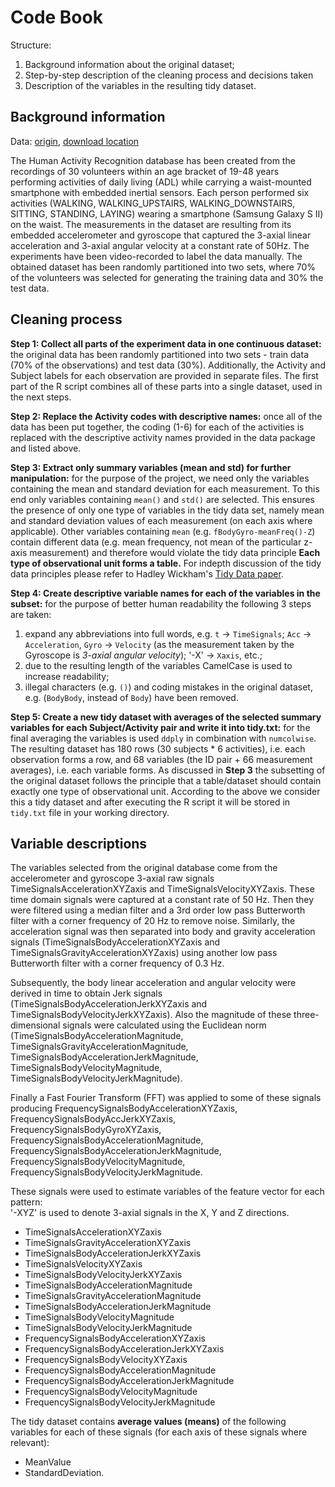 # Code Book

Structure:

1. Background information about the original dataset; 
2. Step-by-step description of the cleaning process and decisions taken
3. Description of the variables in the resulting tidy dataset.

## Background information

Data: [origin](http://archive.ics.uci.edu/ml/datasets/Human+Activity+Recognition+Using+Smartphones), [download location](https://d396qusza40orc.cloudfront.net/getdata%2Fprojectfiles%2FUCI%20HAR%20Dataset.zip)

The Human Activity Recognition database has been created from the recordings of 30 volunteers within an age bracket of 19-48 years performing activities of daily living (ADL) while carrying a waist-mounted smartphone with embedded inertial sensors. Each person performed six activities (WALKING, WALKING\_UPSTAIRS, WALKING\_DOWNSTAIRS, SITTING, STANDING, LAYING) wearing a smartphone (Samsung Galaxy S II) on the waist. The measurements in the dataset are resulting from its embedded accelerometer and gyroscope that captured the 3-axial linear acceleration and 3-axial angular velocity at a constant rate of 50Hz. The experiments have been video-recorded to label the data manually. The obtained dataset has been randomly partitioned into two sets, where 70% of the volunteers was selected for generating the training data and 30% the test data.

## Cleaning process

**Step 1: Collect all parts of the experiment data in one continuous dataset:** the original data has been randomly partitioned into two sets - train data (70% of the observations) and test data (30%). Additionally, the Activity and Subject labels for each observation are provided in separate files. The first part of the R script combines all of these parts into a single dataset, used in the next steps.

**Step 2: Replace the Activity codes with descriptive names:** once all of the data has been put together, the coding (1-6) for each of the activities is replaced with the descriptive activity names provided in the data package and listed above.

**Step 3: Extract only summary variables (mean and std) for further manipulation:** for the purpose of the project, we need only the variables containing the mean and standard deviation for each measurement. To this end only variables containing `mean()` and `std()` are selected. This ensures the presence of only one type of variables in the tidy data set, namely mean and standard deviation values of each measurement (on each axis where applicable). Other variables containing `mean` (e.g. `fBodyGyro-meanFreq()-Z`) contain different data (e.g. mean frequency, not mean of the particular z-axis measurement) and therefore would violate the tidy data principle **Each type of observational unit forms a table.** For indepth discussion of the tidy data principles please refer to Hadley Wickham's [Tidy Data paper](http://vita.had.co.nz/papers/tidy-data.pdf).

**Step 4: Create descriptive variable names for each of the variables in the subset:** for the purpose of better human readability the following 3 steps are taken: 

1. expand any abbreviations into full words, e.g. `t` -> `TimeSignals`; `Acc` -> `Acceleration`, `Gyro` -> `Velocity` (as the measurement taken by the Gyroscope is *3-axial angular velocity*); '-X' -> `Xaxis`, etc.;
2. due to the resulting length of the variables CamelCase is used to increase readability;
3. illegal characters (e.g. `()`) and coding mistakes in the original dataset, e.g. (`BodyBody`, instead of `Body`) have been removed. 

**Step 5: Create a new tidy dataset with averages of the selected summary variables for each Subject/Activity pair and write it into tidy.txt:** for the final averaging the variables is used `ddply` in combination with `numcolwise`. The resulting dataset has 180 rows (30 subjects * 6 activities), i.e. each observation forms a row, and 68 variables (the ID pair + 66 measurement averages), i.e. each variable forms. As discussed in **Step 3** the subsetting of the original dataset follows the principle that a table/dataset should contain exactly one type of observational unit. According to the above we consider this a tidy dataset and after executing the R script it will be stored in `tidy.txt` file in your working directory.

## Variable descriptions

The variables selected from the original database come from the accelerometer and gyroscope 3-axial raw signals TimeSignalsAccelerationXYZaxis and TimeSignalsVelocityXYZaxis. These time domain signals were captured at a constant rate of 50 Hz. Then they were filtered using a median filter and a 3rd order low pass Butterworth filter with a corner frequency of 20 Hz to remove noise. Similarly, the acceleration signal was then separated into body and gravity acceleration signals (TimeSignalsBodyAccelerationXYZaxis and TimeSignalsGravityAccelerationXYZaxis) using another low pass Butterworth filter with a corner frequency of 0.3 Hz. 

Subsequently, the body linear acceleration and angular velocity were derived in time to obtain Jerk signals (TimeSignalsBodyAccelerationJerkXYZaxis and TimeSignalsBodyVelocityJerkXYZaxis). Also the magnitude of these three-dimensional signals were calculated using the Euclidean norm (TimeSignalsBodyAccelerationMagnitude, TimeSignalsGravityAccelerationMagnitude, TimeSignalsBodyAccelerationJerkMagnitude, TimeSignalsBodyVelocityMagnitude, TimeSignalsBodyVelocityJerkMagnitude). 

Finally a Fast Fourier Transform (FFT) was applied to some of these signals producing FrequencySignalsBodyAccelerationXYZaxis, FrequencySignalsBodyAccJerkXYZaxis, FrequencySignalsBodyGyroXYZaxis, FrequencySignalsBodyAccelerationMagnitude, FrequencySignalsBodyAccelerationJerkMagnitude, FrequencySignalsBodyVelocityMagnitude, FrequencySignalsBodyVelocityJerkMagnitude. 

These signals were used to estimate variables of the feature vector for each pattern:  
'-XYZ' is used to denote 3-axial signals in the X, Y and Z directions.

- TimeSignalsAccelerationXYZaxis
- TimeSignalsGravityAccelerationXYZaxis
- TimeSignalsBodyAccelerationJerkXYZaxis
- TimeSignalsVelocityXYZaxis
- TimeSignalsBodyVelocityJerkXYZaxis
- TimeSignalsBodyAccelerationMagnitude
- TimeSignalsGravityAccelerationMagnitude
- TimeSignalsBodyAccelerationJerkMagnitude
- TimeSignalsBodyVelocityMagnitude
- TimeSignalsBodyVelocityJerkMagnitude
- FrequencySignalsBodyAccelerationXYZaxis
- FrequencySignalsBodyAccelerationJerkXYZaxis
- FrequencySignalsBodyVelocityXYZaxis 
- FrequencySignalsBodyAccelerationMagnitude
- FrequencySignalsBodyAccelerationJerkMagnitude
- FrequencySignalsBodyVelocityMagnitude
- FrequencySignalsBodyVelocityJerkMagnitude

The tidy dataset contains **average values (means)** of the following variables for each of these signals (for each axis of these signals where relevant):

- MeanValue
- StandardDeviation.
